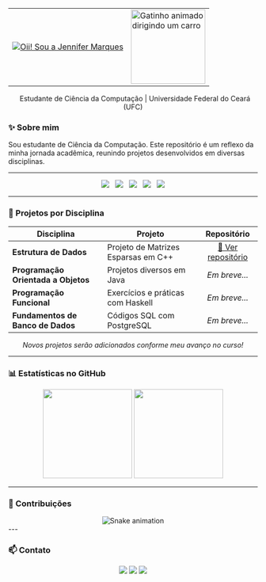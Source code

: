 <div align="center">
  <table>
    <tr>
      <td valign="middle">
        <a href="https://git.io/typing-svg">
          <img src="https://readme-typing-svg.herokuapp.com?font=Lilita+One&size=30&pause=1000&color=9370DB&width=400&center=true&lines=Oii!+✨;Sou+a+Jennifer+Marques" alt="Oii! Sou a Jennifer Marques" />
        </a>
      </td>
      <td valign="middle">
        <a href="https://github.com/jennifermaqs">
          <img src="https://i.imgur.com/MeMgEf1.gif" width="150px" alt="Gatinho animado dirigindo um carro"/>
        </a>
      </td>
    </tr>
  </table>
</div>



<p align="center">
  Estudante de Ciência da Computação | Universidade Federal do Ceará (UFC) 
  
</p>



### ✨ Sobre mim

 Sou estudante de Ciência da Computação. Este repositório é um reflexo da minha jornada acadêmica, reunindo projetos desenvolvidos em diversas disciplinas.

---



<div align="center">
  <img src="https://img.shields.io/badge/C-A8B9CC?style=for-the-badge&logo=c&logoColor=black"/>
  <img src="https://img.shields.io/badge/C%2B%2B-00599C?style=for-the-badge&logo=cplusplus&logoColor=white" />
  <img src="https://img.shields.io/badge/Java-ED8B00?style=for-the-badge&logo=openjdk&logoColor=white" />
  <img src="https://img.shields.io/badge/Haskell-5e5086?style=for-the-badge&logo=haskell&logoColor=white" />
  <img src="https://img.shields.io/badge/PostgreSQL-4169E1?style=for-the-badge&logo=postgresql&logoColor=white" />
</div>

---

### 📂 Projetos por Disciplina

| Disciplina | Projeto | Repositório |
|---|---|:---:|
| **Estrutura de Dados** | Projeto de Matrizes Esparsas em C++ | [🔗 Ver repositório](https://github.com/jennifermaqs/Projeto-ED) |
| **Programação Orientada a Objetos** | Projetos diversos em Java | *Em breve...* |
| **Programação Funcional** | Exercícios e práticas com Haskell | *Em breve...* |
| **Fundamentos de Banco de Dados** | Códigos SQL com PostgreSQL | *Em breve...* |

<p align="center"><i>Novos projetos serão adicionados conforme meu avanço no curso! </i></p>

---

### 📊 Estatísticas no GitHub

<div align="center">
  <img height="180em" src="https://github-readme-stats.vercel.app/api?username=jennifermaqs&show_icons=true&theme=github_dark&include_all_commits=true&count_private=true"/>
  <img height="180em" src="https://github-readme-stats.vercel.app/api/top-langs/?username=jennifermaqs&layout=compact&langs_count=7&theme=github_dark"/>
</div>

---

### 🌟 Contribuições

<div align="center">
  <img src="https://raw.githubusercontent.com/jennifermaqs/jennifermaqs/output/github-contribution-grid-snake.svg" alt="Snake animation"/>
</div>
---

### 📫 Contato

<p align="center">
<a href="https://instagram.com/jennifermqs" target="_blank"><img src="https://img.shields.io/badge/Instagram-9370DB?style=for-the-badge&logo=instagram&logoColor=white" target="_blank"></a>
<a href="mailto:jenniferufc0@gmail.com"><img src="https://img.shields.io/badge/Email-9370DB?style=for-the-badge&logo=gmail&logoColor=white" target="_blank"></a>
<a href="https://www.linkedin.com/in/jennifer-marques-97b32136b/" target="_blank"><img src="https://img.shields.io/badge/LinkedIn-9370DB?style=for-the-badge&logo=linkedin&logoColor=white" target="_blank"></a>
</p>
